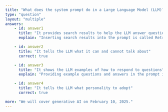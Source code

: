 ```yaml
---
title: "What does the system prompt do in a Large Language Model (LLM)?"
type: "question"
layout: "multiple"
answers:
    - id: answer1
      title: "It provides search results to help the LLM answer questions"
      explain: "Inserting search results into the prompt is called Retrieval Augmented Generation (RAG)."

    - id: answer2
      title: "It tells the LLM what it can and cannot talk about"
      correct: true

    - id: answer3
      title: "It shows the LLM examples of how to respond to questions"
      explain: "Providing example questions and answers in the prompt is called Few Shot Learning."

    - id: answer4
      title: "It tells the LLM what personality to adopt"
      correct: true

more: "We will cover generative AI on February 10, 2025."
---
```

